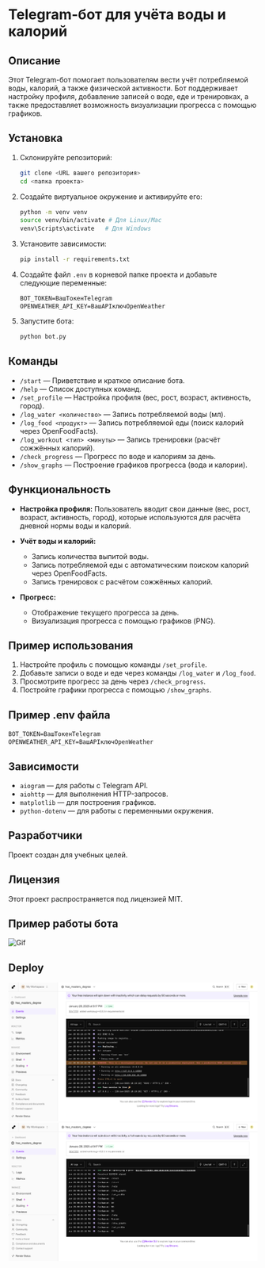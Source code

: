 # Telegram-бот для учёта воды и калорий

## Описание

Этот Telegram-бот помогает пользователям вести учёт потребляемой воды, калорий, а также физической активности. Бот поддерживает настройку профиля, добавление записей о воде, еде и тренировках, а также предоставляет возможность визуализации прогресса с помощью графиков.

## Установка

1. Склонируйте репозиторий:
   ```bash
   git clone <URL вашего репозитория>
   cd <папка проекта>
   ```

2. Создайте виртуальное окружение и активируйте его:
   ```bash
   python -m venv venv
   source venv/bin/activate # Для Linux/Mac
   venv\Scripts\activate   # Для Windows
   ```

3. Установите зависимости:
   ```bash
   pip install -r requirements.txt
   ```

4. Создайте файл `.env` в корневой папке проекта и добавьте следующие переменные:
   ```env
   BOT_TOKEN=ВашТокенTelegram
   OPENWEATHER_API_KEY=ВашAPIключOpenWeather
   ```

5. Запустите бота:
   ```bash
   python bot.py
   ```

## Команды

- `/start` — Приветствие и краткое описание бота.
- `/help` — Список доступных команд.
- `/set_profile` — Настройка профиля (вес, рост, возраст, активность, город).
- `/log_water <количество>` — Запись потребляемой воды (мл).
- `/log_food <продукт>` — Запись потребляемой еды (поиск калорий через OpenFoodFacts).
- `/log_workout <тип> <минуты>` — Запись тренировки (расчёт сожжённых калорий).
- `/check_progress` — Прогресс по воде и калориям за день.
- `/show_graphs` — Построение графиков прогресса (вода и калории).

## Функциональность

- **Настройка профиля:**
  Пользователь вводит свои данные (вес, рост, возраст, активность, город), которые используются для расчёта дневной нормы воды и калорий.

- **Учёт воды и калорий:**
  - Запись количества выпитой воды.
  - Запись потребляемой еды с автоматическим поиском калорий через OpenFoodFacts.
  - Запись тренировок с расчётом сожжённых калорий.

- **Прогресс:**
  - Отображение текущего прогресса за день.
  - Визуализация прогресса с помощью графиков (PNG).

## Пример использования

1. Настройте профиль с помощью команды `/set_profile`.
2. Добавьте записи о воде и еде через команды `/log_water` и `/log_food`.
3. Просмотрите прогресс за день через `/check_progress`.
4. Постройте графики прогресса с помощью `/show_graphs`.

## Пример .env файла

```env
BOT_TOKEN=ВашТокенTelegram
OPENWEATHER_API_KEY=ВашAPIключOpenWeather
```

## Зависимости

- `aiogram` — для работы с Telegram API.
- `aiohttp` — для выполнения HTTP-запросов.
- `matplotlib` — для построения графиков.
- `python-dotenv` — для работы с переменными окружения.

## Разработчики

Проект создан для учебных целей.

## Лицензия

Этот проект распространяется под лицензией MIT.

## Пример работы бота
![Gif](images/bot.gif)

## Deploy
![Alive](images/bot_alive.png)
![Commands](images/bot_commands.png)
